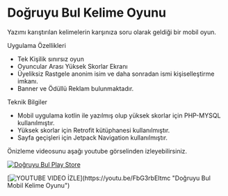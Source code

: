 
# Doğruyu Bul Kelime Oyunu

Yazımı karıştırılan kelimelerin karşınıza soru olarak geldiği bir mobil oyun.





Uygulama Özellikleri
- Tek Kişilik sınırsız oyun
- Oyuncular Arası Yüksek Skorlar Ekranı
- Üyeliksiz Rastgele anonim isim ve daha sonradan ismi kişiselleştirme imkanı.
- Banner ve Ödüllü Reklam bulunmaktadır.


Teknik Bilgiler

- Mobil uygulama kotlin ile yazılmış olup yüksek skorlar için PHP-MYSQL kullanılmıştır.
- Yüksek skorlar için Retrofit kütüphanesi kullanılmıştır.
- Sayfa geçişleri için Jetpack Navigation kullanılmıştır.





Önizleme videosunu aşağı youtube görselinden izleyebilirsiniz.



<a href="https://play.google.com/store/apps/details?id=com.etcmobileapps.dogruyubulkelimeoyunu" target="_blank"><img align="center" src="https://img.shields.io/badge/Google_Play-414141?style=for-the-badge&logo=google-play&logoColor=white" alt="Doğruyu Bul Play Store " /></a>
</p>




[![YOUTUBE VIDEO İZLE]([https://etcmobileapps.com/preview.png](https://play-lh.googleusercontent.com/DU8JbyoHSlcE1BGHDbDfXyBbMCSncFkHjiOq_iBN0zATaHokLnv_jTqUJxEIAcm0OG4=w5120-h2880))](https://youtu.be/FbG3rbEItmc "Doğruyu Bul Mobil Kelime Oyunu")
